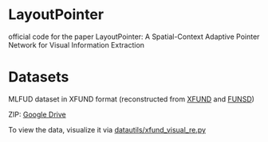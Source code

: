 # LayoutPointer

official code for the paper LayoutPointer: A Spatial-Context Adaptive Pointer Network for Visual Information Extraction

# Datasets

MLFUD dataset in XFUND format (reconstructed from [XFUND](https://github.com/doc-analysis/XFUND) and [FUNSD](https://guillaumejaume.github.io/FUNSD/))

ZIP: [Google Drive](https://drive.google.com/drive/folders/1IXe0QOEUh_XgbdQspBPK5_hvExR7rr8G?usp=drive_link)

To view the data, visualize it via [datautils/xfund_visual_re.py](datautils/xfund_visual_re.py)
